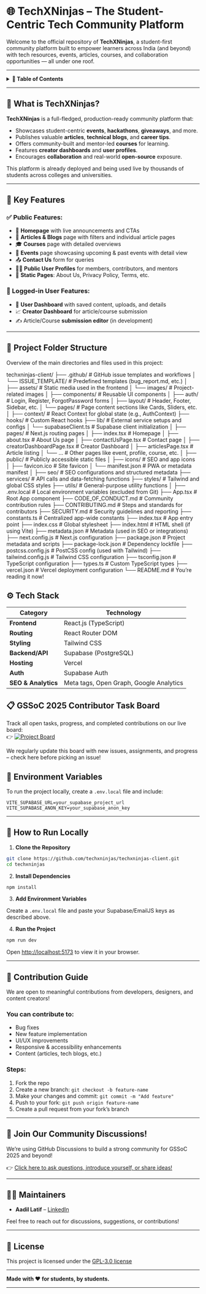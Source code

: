 # 🌐 TechXNinjas – The Student-Centric Tech Community Platform

Welcome to the official repository of **TechXNinjas**, a student-first community
platform built to empower learners across India (and beyond) with tech
resources, events, articles, courses, and collaboration opportunities — all
under one roof.

---

<details>
  <summary><strong>📑 Table of Contents</strong></summary>
  
- [🚀 What is TechXNinjas?](#-what-is-techxninjas)
- [🧩 Key Features](#-key-features)
    - [✅ Public Features](#-public-features)
    - [🔐 Logged-in User Features](#-logged-in-user-features)
- [⚙️ Tech Stack](#️-tech-stack)
- [📋 GSSoC 2025 Contributor Task Board](#-gssoc-2025-contributor-task-board)
- [🔑 Environment Variables](#-environment-variables)
- [🧪 How to Run Locally](#-how-to-run-locally)
- [🤝 Contribution Guide](#-contribution-guide)
- [💬 Join Our Community Discussions!](#-join-our-community-discussions)
- [👨‍💻 Maintainers](#-maintainers)
- [📄 License](#-license)

</details>

---

## 🚀 What is TechXNinjas?

**TechXNinjas** is a full-fledged, production-ready community platform that:

- Showcases student-centric **events**, **hackathons**, **giveaways**, and more.
- Publishes valuable **articles**, **technical blogs**, and **career tips**.
- Offers community-built and mentor-led **courses** for learning.
- Features **creator dashboards** and **user profiles**.
- Encourages **collaboration** and real-world **open-source** exposure.

This platform is already deployed and being used live by thousands of students
across colleges and universities.

---

## 🧩 Key Features

### ✅ Public Features:

- 🎯 **Homepage** with live announcements and CTAs
- 📰 **Articles & Blogs** page with filters and individual article pages
- 🎓 **Courses** page with detailed overviews
- 📅 **Events** page showcasing upcoming & past events with detail view
- 📤 **Contact Us** form for queries
- 👨‍💼 **Public User Profiles** for members, contributors, and mentors
- 📃 **Static Pages**: About Us, Privacy Policy, Terms, etc.

### 🔐 Logged-in User Features:

- 🧑 **User Dashboard** with saved content, uploads, and details
- 📈 **Creator Dashboard** for article/course submission
- ✍️ Article/Course **submission editor** (in development)

---

## 📁 Project Folder Structure

Overview of the main directories and files used in this project:

techxninjas-client/
├── .github/                            # GitHub issue templates and workflows
│ └── ISSUE_TEMPLATE/                   # Predefined templates (bug_report.md, etc.)
│
├── assets/                             # Static media used in the frontend
│ └── images/                           # Project-related images
│
├── components/                         # Reusable UI components
│ ├── auth/                             # Login, Register, ForgotPassword forms
│ ├── layout/                           # Header, Footer, Sidebar, etc.
│ └── pages/                            # Page content sections like Cards, Sliders, etc.
│
├── context/                            # React Context for global state (e.g., AuthContext)
├── hooks/                              # Custom React hooks
├── lib/                                # External service setups and configs
│ └── supabaseClient.ts                 # Supabase client initialization
│
├── pages/                              # Next.js routing pages
│ ├── index.tsx                         # Homepage
│ ├── about.tsx                         # About Us page
│ ├── contactUsPage.tsx                 # Contact page
│ ├── creatorDashboardPage.tsx          # Creator Dashboard
│ ├── articlesPage.tsx                  # Article listing
│ └── ...                               # Other pages like event, profile, course, etc.
│
├── public/                             # Publicly accessible static files
│ ├── icons/                            # SEO and app icons
│ ├── favicon.ico                       # Site favicon
│ └── manifest.json                     # PWA or metadata manifest
│
├── seo/                                # SEO configurations and structured metadata
├── services/                           # API calls and data-fetching functions
├── styles/                             # Tailwind and global CSS styles
├── utils/                              # General-purpose utility functions
│
├── .env.local                          # Local environment variables (excluded from Git)
├── App.tsx                             # Root App component
├── CODE_OF_CONDUCT.md                  # Community contribution rules
├── CONTRIBUTING.md                     # Steps and standards for contributors
├── SECURITY.md                         # Security guidelines and reporting
├── constants.ts                        # Centralized app-wide constants
├── index.tsx                           # App entry point
├── index.css                           # Global stylesheet
├── index.html                          # HTML shell (if using Vite)
├── metadata.json                       # Metadata (used in SEO or integrations)
├── next.config.js                      # Next.js configuration
├── package.json                        # Project metadata and scripts
├── package-lock.json                   # Dependency lockfile
├── postcss.config.js                   # PostCSS config (used with Tailwind)
├── tailwind.config.js                  # Tailwind CSS configuration
├── tsconfig.json                       # TypeScript configuration
├── types.ts                            # Custom TypeScript types
├── vercel.json                         # Vercel deployment configuration
└── README.md                           # You’re reading it now!

## ⚙️ Tech Stack

| Category            | Technology                              |
| ------------------- | --------------------------------------- |
| **Frontend**        | React.js (TypeScript)                   |
| **Routing**         | React Router DOM                        |
| **Styling**         | Tailwind CSS                            |
| **Backend/API**     | Supabase (PostgreSQL)                   |
| **Hosting**         | Vercel                                  |
| **Auth**            | Supabase Auth                           |
| **SEO & Analytics** | Meta tags, Open Graph, Google Analytics |

## 📋 GSSoC 2025 Contributor Task Board

Track all open tasks, progress, and completed contributions on our live board:  
👉 [![Project Board](https://img.shields.io/badge/Project-View%20Board-blue?style=for-the-badge)](https://github.com/users/techxninjas/projects/1/views/4)

We regularly update this board with new issues, assignments, and progress – check here before picking an issue!

## 🔑 Environment Variables

To run the project locally, create a `.env.local` file and include:

```env
VITE_SUPABASE_URL=your_supabase_project_url
VITE_SUPABASE_ANON_KEY=your_supabase_anon_key
```

---

## 🧪 How to Run Locally

1. **Clone the Repository**

```bash
git clone https://github.com/techxninjas/techxninjas-client.git
cd techxninjas
```

2. **Install Dependencies**

```bash
npm install
```

3. **Add Environment Variables**

Create a `.env.local` file and paste your Supabase/EmailJS keys as described
above.

4. **Run the Project**

```bash
npm run dev
```

Open [http://localhost:5173](http://localhost:5173) to view it in your browser.

---

## 🤝 Contribution Guide

We are open to meaningful contributions from developers, designers, and content
creators!

### You can contribute to:

- Bug fixes
- New feature implementation
- UI/UX improvements
- Responsive & accessibility enhancements
- Content (articles, tech blogs, etc.)

### Steps:

1. Fork the repo
2. Create a new branch: `git checkout -b feature-name`
3. Make your changes and commit: `git commit -m "Add feature"`
4. Push to your fork: `git push origin feature-name`
5. Create a pull request from your fork’s branch

---

## 💬 Join Our Community Discussions!
We’re using GitHub Discussions to build a strong community for GSSoC 2025 and beyond!

👉 [Click here to ask questions, introduce yourself, or share ideas!](https://github.com/techxninjas/techxninjas-client/discussions)


---

## 👨‍💻 Maintainers

- **Aadil Latif** – [LinkedIn](https://www.linkedin.com/in/iaadillatif/)

Feel free to reach out for discussions, suggestions, or contributions!

---

## 📄 License

This project is licensed under the [GPL-3.0 license](LICENSE)

---

**Made with ❤️ for students, by students.**

---